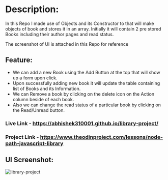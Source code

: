 # Description:

In this Repo I made use of Objects and its Constructor to that will make objects of book and stores it in an array. Initially it will contain 2 pre stored Books including their author pages and read status.

The screenshot of UI is attached in this Repo for reference

## Feature:

- We can add a new Book using the Add Button at the top that will show up a form upon click.
- Upon successfully adding new book it will update the table containing list of Books and its Information.
- We can Remove a book by clicking on the delete icon on the Action column beside of each book.
- Also we can change the read status of a particular book by clicking on the Read/Unread button.

### Live Link - https://abhishek310001.github.io/library-project/

### Project Link - https://www.theodinproject.com/lessons/node-path-javascript-library

## UI Screenshot:

![library-project](https://user-images.githubusercontent.com/128154648/231992934-e676c409-ae57-4c35-b6ea-597ce38c0bcb.png)

